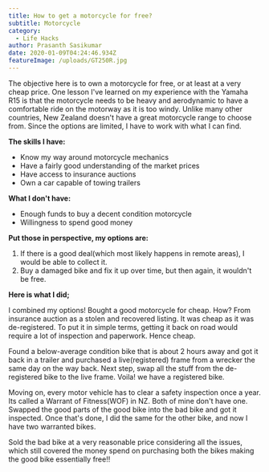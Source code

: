 ```yaml
---
title: How to get a motorcycle for free?
subtitle: Motorcycle
category:
  - Life Hacks
author: Prasanth Sasikumar
date: 2020-01-09T04:24:46.934Z
featureImage: /uploads/GT250R.jpg
---
```

The objective here is to own a motorcycle for free, or at least at a very cheap price. One lesson I've learned on my experience with the Yamaha R15 is that the motorcycle needs to be heavy and aerodynamic to have a comfortable ride on the motorway as it is too windy. Unlike many other countries, New Zealand doesn't have a great motorcycle range to choose from. Since the options are limited, I have to work with what I can find.

**The skills I have:**

* Know my way around motorcycle mechanics
* Have a fairly good understanding of the market prices
* Have access to insurance auctions
* Own a car capable of towing trailers

**What I don't have:**

* Enough funds to buy a decent condition motorcycle
* Willingness to spend good money

**Put those in perspective, my options are:**

1. If there is a good deal(which most likely happens in remote areas), I would be able to collect it.
2. Buy a damaged bike and fix it up over time, but then again, it wouldn't be free.

**Here is what I did;**

I combined my options! Bought a good motorcycle for cheap. How? From insurance auction as a stolen and recovered listing. It was cheap as it was de-registered. To put it in simple terms, getting it back on road would require a lot of inspection and paperwork. Hence cheap.

Found a below-average condition bike that is about 2 hours away and got it back in a trailer and purchased a live(registered) frame from a wrecker the same day on the way back. Next step, swap all the stuff from the de-registered bike to the live frame. Voila! we have a registered bike.

Moving on, every motor vehicle has to clear a safety inspection once a year. Its called a Warrant of Fitness(WOF) in NZ. Both of mine don't have one. Swapped the good parts of the good bike into the bad bike and got it inspected. Once that's done, I did the same for the other bike, and now I have two warranted bikes.

Sold the bad bike at a very reasonable price considering all the issues, which still covered the money spend on purchasing both the bikes making the good bike essentially free!!